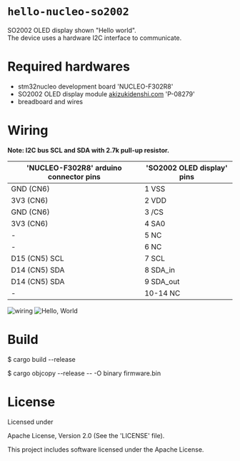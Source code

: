 # `hello-nucleo-so2002`
SO2002 OLED display shown "Hello world".  
The device uses a hardware I2C interface to communicate.

# Required hardwares
- stm32nucleo development board 'NUCLEO-F302R8'
- SO2002 OLED display module [akizukidenshi.com](http://akizukidenshi.com/) 'P-08279'
- breadboard and wires

# Wiring
**Note: I2C bus SCL and SDA with 2.7k pull-up resistor.**

| 'NUCLEO-F302R8' arduino connector pins | 'SO2002 OLED display' pins |
----|----
| GND (CN6)     | 1 VSS |
| 3V3 (CN6)     | 2 VDD |
| GND (CN6)     | 3 /CS |
| 3V3 (CN6)     | 4 SA0 |
| -             | 5 NC |
| -             | 6 NC |
| D15 (CN5) SCL | 7 SCL |
| D14 (CN5) SDA | 8 SDA_in |
| D14 (CN5) SDA | 9 SDA_out |
| -             | 10-14 NC|

![wiring](https://user-images.githubusercontent.com/17291748/76162385-97e07800-6180-11ea-9947-4f1edd26f7cf.JPG)
![Hello, World](https://user-images.githubusercontent.com/17291748/76162387-9d3dc280-6180-11ea-8a4f-f5ffe425a7d8.JPG)

# Build
$ cargo build --release

$ cargo objcopy --release -- -O binary firmware.bin

# License
Licensed under

Apache License, Version 2.0 (See the 'LICENSE' file).

This project includes software licensed under the Apache License.
